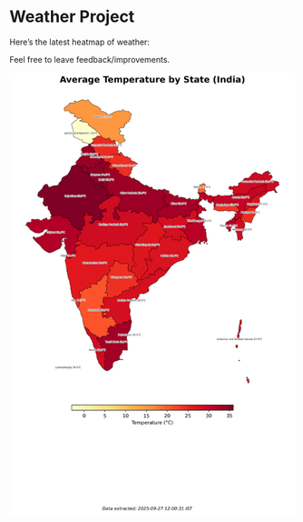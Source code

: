 # Weather Project

Here’s the latest heatmap of weather:

Feel free to leave feedback/improvements.

![India Heatmap](docs/assets/india_heatmap.png?v=D78489)
